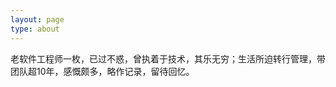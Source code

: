 ```yaml
---
layout: page
type: about
---
```



老软件工程师一枚，已过不惑，曾执着于技术，其乐无穷；生活所迫转行管理，带团队超10年，感慨颇多，略作记录，留待回忆。
